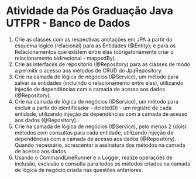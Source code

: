# Atividade da Pós Graduação Java UTFPR - Banco de Dados



1. Crie as classes com as respectivas anotações em JPA a partir do esquema lógico (relacional) para as Entidades (@Entity); e para os Relacionamentos que existem entre elas (obrigatoriamente criar o relacionamento bidirecional - mappedBy).
2. Crie as interfaces de repositório (@Repository) para as classes de modo a permitir o acesso aos métodos de CRUD do JpaRepository.
3. Crie na camada de lógica de negócios (@Service), um método para salvar as entidades (incluindo o relacionamento entre elas), utilizando injeção de dependências com a camada de acesso aos dados (@Repository).
4. Crie na camada de lógica de negócios (@Service), um método para excluir a partir do identificador - delete(ID) - um registro de cada entidade, utilizando injeção de dependências com a camada de acesso aos dados (@Repository).
5. Crie na camada de lógica de negócios (@Service), pelo menos 2 (dois) métodos com consultas para cada entidade, utilizando injeção de dependências com a camada de acesso aos dados (@Repository). Quando necessário, acrescentar a assinatura dos métodos na camada de acesso aos dados.
6. Usando o CommandLineRunner e o Logger, realize operações de inclusão, exclusão e consulta para todos os métodos criados na camada de lógica de negócio criada nas questões anteriores.
